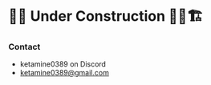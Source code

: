 # 🚧🔨 Under Construction 👷‍♂️🏗

<!--### Projects I Have Worked On

- Erie County Technical School
  - [Snack Cart Website](https://ects-computerprogramming.com/ECTSSnackCart/)
    - A page in which users can order from a Snack Cart that goes around ECTS.
  - [Help Board](https://ects-computerprogramming.com/ClassCompanions/DigitalHelpBoard/)
    - In our lab, we have a help board in which students can request help from the instructor and other students.
- Other School Projects
  - [Plant Cell Model](https://app.codingrooms.com/w/Z8IfveBlMdUe)
    - A 2D model of a plant cell created with Java. May show up on Github eventually.
  - [DNA Model](https://ballsmp.ddns.net/other/school-projects/biology/DNA_model/)
    - A 3D model of DNA generated with Three.js. Code is featured here on my Github.
    - (sorry if the website isn't running)
- Personal Projects
  - Many, many, scripts and Discord bots.
  - Some of this misc work is over on my [Replit](https://replit.com/@ketamine0389) (i dont know how to make them visible)-->

<!-- # Introduction
Howdy howdy ho, I'm @ketamine0389.
<br>
<code>code</code>

# Information

## Language Experience
I'm most experienced in Java, JavaScript, PHP, and VB.net (SQL too, but that doesn't really count).

## Current Work

Working on learning more PHP security as well as diving into HTML5's WebSocket api.

## Links
- [Website](http://ballsmp.ddns.net/)
- [Discord Server](https://discord.gg/mwwzq3C)
- Portfolio (not yet uploaded) -->

### Contact

- ketamine0389 on Discord
- ketamine0389@gmail.com

<!---
- 👋 Hi, I’m @ketamine0389
- 👀 I’m interested in ...
- 🌱 I’m currently learning ...
- 💞️ I’m looking to collaborate on ...
- 📫 How to reach me ...
--->
<!---
ketamine0389/ketamine0389 is a ✨ special ✨ repository because its `README.md` (this file) appears on your GitHub profile.
You can click the Preview link to take a look at your changes.
--->
